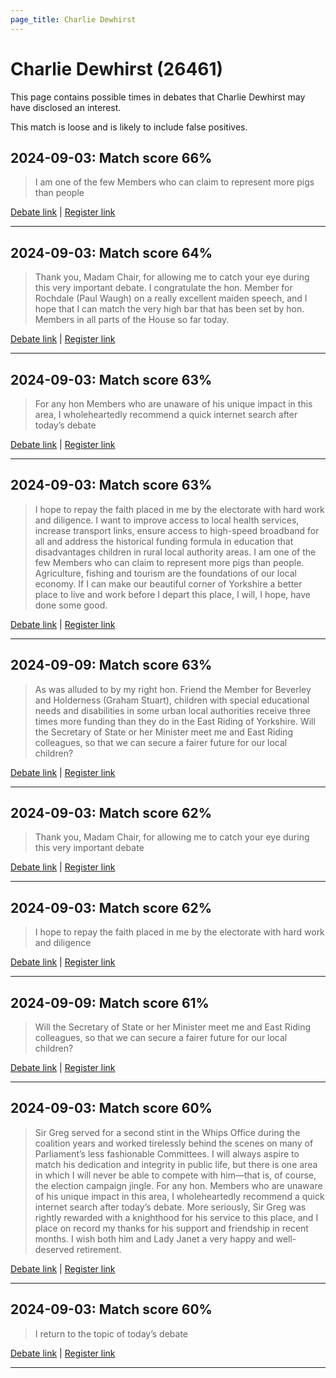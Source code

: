 ```yaml
---
page_title: Charlie Dewhirst
---
```


# Charlie Dewhirst  (26461)

This page contains possible times in debates that Charlie Dewhirst may have disclosed an interest.

This match is loose and is likely to include false positives. 



## 2024-09-03: Match score 66%

>I am one of the few Members who can claim to represent more pigs than people

[Debate link](https://www.theyworkforyou.com/debates/?id=2024-09-03c.227.1) | [Register link](https://www.theyworkforyou.com/mp/26461/register)


---



## 2024-09-03: Match score 64%

>Thank you, Madam Chair, for allowing me to catch your eye during this very important debate. I congratulate the hon. Member for Rochdale (Paul Waugh) on a really excellent maiden speech, and I hope that I can match the very high bar that has been set by hon. Members in all parts of the House so far today.

[Debate link](https://www.theyworkforyou.com/debates/?id=2024-09-03c.227.1) | [Register link](https://www.theyworkforyou.com/mp/26461/register)


---



## 2024-09-03: Match score 63%

>For any hon Members who are unaware of his unique impact in this area, I wholeheartedly recommend a quick internet search after today’s debate

[Debate link](https://www.theyworkforyou.com/debates/?id=2024-09-03c.227.1) | [Register link](https://www.theyworkforyou.com/mp/26461/register)


---



## 2024-09-03: Match score 63%

>I hope to repay the faith placed in me by the electorate with hard work and diligence. I want to improve access to local health services, increase transport links, ensure access to high-speed broadband for all and address the historical funding formula in education that disadvantages children in rural local authority areas. I am one of the few Members who can claim to represent more pigs than people. Agriculture, fishing and tourism are the foundations of our local economy. If I can make our beautiful corner of Yorkshire a better place to live and work before I depart this place, I will, I hope, have done some good.

[Debate link](https://www.theyworkforyou.com/debates/?id=2024-09-03c.227.1) | [Register link](https://www.theyworkforyou.com/mp/26461/register)


---



## 2024-09-09: Match score 63%

>As was alluded to by my right hon. Friend the Member for Beverley and Holderness (Graham Stuart), children with special educational needs and disabilities in some urban local authorities receive three times more funding than they do in the East Riding of Yorkshire. Will the Secretary of State or her Minister meet me and East Riding colleagues, so that we can secure a fairer future for our local children?

[Debate link](https://www.theyworkforyou.com/debates/?id=2024-09-09b.565.4) | [Register link](https://www.theyworkforyou.com/mp/26461/register)


---



## 2024-09-03: Match score 62%

>Thank you, Madam Chair, for allowing me to catch your eye during this very important debate

[Debate link](https://www.theyworkforyou.com/debates/?id=2024-09-03c.227.1) | [Register link](https://www.theyworkforyou.com/mp/26461/register)


---



## 2024-09-03: Match score 62%

>I hope to repay the faith placed in me by the electorate with hard work and diligence

[Debate link](https://www.theyworkforyou.com/debates/?id=2024-09-03c.227.1) | [Register link](https://www.theyworkforyou.com/mp/26461/register)


---



## 2024-09-09: Match score 61%

>Will the Secretary of State or her Minister meet me and East Riding colleagues, so that we can secure a fairer future for our local children?

[Debate link](https://www.theyworkforyou.com/debates/?id=2024-09-09b.565.4) | [Register link](https://www.theyworkforyou.com/mp/26461/register)


---



## 2024-09-03: Match score 60%

>Sir Greg served for a second stint in the Whips Office during the coalition years and worked tirelessly behind the scenes on many of Parliament’s less fashionable Committees. I will always aspire to match his dedication and integrity in public life, but there is one area in which I will never be able to compete with him—that is, of course, the election campaign jingle. For any hon. Members who are unaware of his unique impact in this area, I wholeheartedly recommend a quick internet search after today’s debate. More seriously, Sir Greg was rightly rewarded with a knighthood for his service to this place, and I place on record my thanks for his support and friendship in recent months. I wish both him and Lady Janet a very happy and well-deserved retirement.

[Debate link](https://www.theyworkforyou.com/debates/?id=2024-09-03c.227.1) | [Register link](https://www.theyworkforyou.com/mp/26461/register)


---



## 2024-09-03: Match score 60%

>I return to the topic of today’s debate

[Debate link](https://www.theyworkforyou.com/debates/?id=2024-09-03c.227.1) | [Register link](https://www.theyworkforyou.com/mp/26461/register)


---

